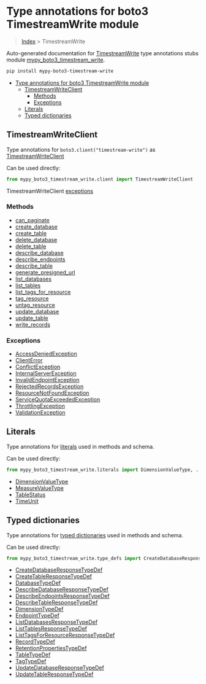 # Type annotations for boto3 TimestreamWrite module

> [Index](../README.md) > TimestreamWrite

Auto-generated documentation for
[TimestreamWrite](https://boto3.amazonaws.com/v1/documentation/api/latest/reference/services/timestream-write.html#TimestreamWrite)
type annotations stubs module
[mypy_boto3_timestream_write](https://pypi.org/project/mypy-boto3-timestream-write/).

```bash
pip install mypy-boto3-timestream-write
```

- [Type annotations for boto3 TimestreamWrite module](#type-annotations-for-boto3-timestreamwrite-module)
  - [TimestreamWriteClient](#timestreamwriteclient)
    - [Methods](#methods)
    - [Exceptions](#exceptions)
  - [Literals](#literals)
  - [Typed dictionaries](#typed-dictionaries)

## TimestreamWriteClient

Type annotations for `boto3.client("timestream-write")` as
[TimestreamWriteClient](./client.md)

Can be used directly:

```python
from mypy_boto3_timestream_write.client import TimestreamWriteClient
```

TimestreamWriteClient [exceptions](./client.md#exceptions)

### Methods

- [can_paginate](./client.md#can-paginate)
- [create_database](./client.md#create-database)
- [create_table](./client.md#create-table)
- [delete_database](./client.md#delete-database)
- [delete_table](./client.md#delete-table)
- [describe_database](./client.md#describe-database)
- [describe_endpoints](./client.md#describe-endpoints)
- [describe_table](./client.md#describe-table)
- [generate_presigned_url](./client.md#generate-presigned-url)
- [list_databases](./client.md#list-databases)
- [list_tables](./client.md#list-tables)
- [list_tags_for_resource](./client.md#list-tags-for-resource)
- [tag_resource](./client.md#tag-resource)
- [untag_resource](./client.md#untag-resource)
- [update_database](./client.md#update-database)
- [update_table](./client.md#update-table)
- [write_records](./client.md#write-records)

### Exceptions

- [AccessDeniedException](./client.md#accessdeniedexception)
- [ClientError](./client.md#clienterror)
- [ConflictException](./client.md#conflictexception)
- [InternalServerException](./client.md#internalserverexception)
- [InvalidEndpointException](./client.md#invalidendpointexception)
- [RejectedRecordsException](./client.md#rejectedrecordsexception)
- [ResourceNotFoundException](./client.md#resourcenotfoundexception)
- [ServiceQuotaExceededException](./client.md#servicequotaexceededexception)
- [ThrottlingException](./client.md#throttlingexception)
- [ValidationException](./client.md#validationexception)

## Literals

Type annotations for [literals](./literals.md) used in methods and schema.

Can be used directly:

```python
from mypy_boto3_timestream_write.literals import DimensionValueType, ...
```

- [DimensionValueType](./literals.md#dimensionvaluetype)
- [MeasureValueType](./literals.md#measurevaluetype)
- [TableStatus](./literals.md#tablestatus)
- [TimeUnit](./literals.md#timeunit)

## Typed dictionaries

Type annotations for [typed dictionaries](./type_defs.md) used in methods and
schema.

Can be used directly:

```python
from mypy_boto3_timestream_write.type_defs import CreateDatabaseResponseTypeDef, ...
```

- [CreateDatabaseResponseTypeDef](./type_defs.md#createdatabaseresponsetypedef)
- [CreateTableResponseTypeDef](./type_defs.md#createtableresponsetypedef)
- [DatabaseTypeDef](./type_defs.md#databasetypedef)
- [DescribeDatabaseResponseTypeDef](./type_defs.md#describedatabaseresponsetypedef)
- [DescribeEndpointsResponseTypeDef](./type_defs.md#describeendpointsresponsetypedef)
- [DescribeTableResponseTypeDef](./type_defs.md#describetableresponsetypedef)
- [DimensionTypeDef](./type_defs.md#dimensiontypedef)
- [EndpointTypeDef](./type_defs.md#endpointtypedef)
- [ListDatabasesResponseTypeDef](./type_defs.md#listdatabasesresponsetypedef)
- [ListTablesResponseTypeDef](./type_defs.md#listtablesresponsetypedef)
- [ListTagsForResourceResponseTypeDef](./type_defs.md#listtagsforresourceresponsetypedef)
- [RecordTypeDef](./type_defs.md#recordtypedef)
- [RetentionPropertiesTypeDef](./type_defs.md#retentionpropertiestypedef)
- [TableTypeDef](./type_defs.md#tabletypedef)
- [TagTypeDef](./type_defs.md#tagtypedef)
- [UpdateDatabaseResponseTypeDef](./type_defs.md#updatedatabaseresponsetypedef)
- [UpdateTableResponseTypeDef](./type_defs.md#updatetableresponsetypedef)
